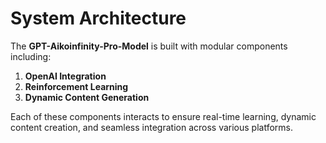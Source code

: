 # System Architecture

The **GPT-Aikoinfinity-Pro-Model** is built with modular components including:
1. **OpenAI Integration**
2. **Reinforcement Learning**
3. **Dynamic Content Generation**

Each of these components interacts to ensure real-time learning, dynamic content creation, and seamless integration across various platforms.
